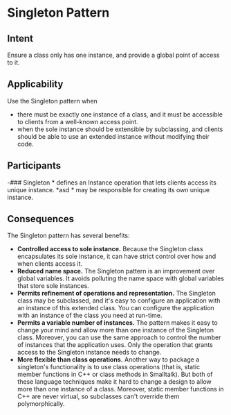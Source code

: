 # Singleton Pattern

## Intent
Ensure a class only has one instance, and provide a global point of access to it.

## Applicability
Use the Singleton pattern when
- there must be exactly one instance of a class, and it must be accessible to clients from a well-known access point.
- when the sole instance should be extensible by subclassing, and clients should be able to use an extended instance without modifying their code.

## Participants
-### Singleton
    * defines an Instance operation that lets clients access its unique instance.
     *asd
    * may be responsible for creating its own unique instance.

## Consequences
The Singleton pattern has several benefits:
- **Controlled access to sole instance.** Because the Singleton class encapsulates its sole instance, it can have strict control over how and when clients access it.
- **Reduced name space.** The Singleton pattern is an improvement over global variables. It avoids polluting the name space with global variables that store sole instances.
- **Permits refinement of operations and representation.** The Singleton class may be subclassed, and it's easy to configure an application with an instance of this extended class. You can configure the application with an instance of the class you need at run-time.
- **Permits a variable number of instances.** The pattern makes it easy to change your mind and allow more than one instance of the Singleton class. Moreover, you can use the same approach to control the number of instances that the application uses. Only the operation that grants access to the Singleton instance needs to change.
- **More flexible than class operations.** Another way to package a singleton's functionality is to use class operations (that is, static member functions in C++ or class methods in Smalltalk). But both of these language techniques make it hard to change a design to allow more than one instance of a class. Moreover, static member functions in C++ are never virtual, so subclasses can't override them polymorphically.

